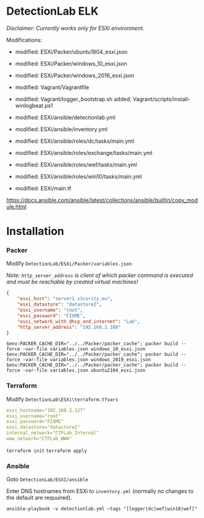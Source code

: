 # DetectionLab ELK

*Disclaimer: Currently works only for ESXi environment.*

Modifications:

* modified:   ESXi/Packer/ubuntu1804_esxi.json
* modified:   ESXi/Packer/windows_10_esxi.json
* modified:   ESXi/Packer/windows_2016_esxi.json
* modified:   Vagrant/Vagrantfile
* modified:   Vagrant/logger_bootstrap.sh
added:      Vagrant/scripts/install-winlogbeat.ps1

* modified:   ESXi/ansible/detectionlab.yml
* modified:   ESXi/ansible/inventory.yml
* modified:   ESXi/ansible/roles/dc/tasks/main.yml
* modified:   ESXi/ansible/roles/exchange/tasks/main.yml
* modified:   ESXi/ansible/roles/wef/tasks/main.yml
* modified:   ESXi/ansible/roles/win10/tasks/main.yml
* modified:   ESXi/main.tf

https://docs.ansible.com/ansible/latest/collections/ansible/builtin/copy_module.html

# Installation


### Packer
Modify `DetectionLab/ESXi/Packer/variables.json`

*Note: `http_server_address` is client of which packer command is executed and must be reachable by created virtual machines!*

```json
{
    "esxi_host": "server1.s3curity.eu",
    "esxi_datastore": "datastore2",
    "esxi_username": "root",
    "esxi_password": "FIXME",
    "esxi_network_with_dhcp_and_internet": "Lab",
    "http_server_address": "192.168.2.100"
}
```

`$env:PACKER_CACHE_DIR="../../Packer/packer_cache"; packer build --force -var-file variables.json windows_10_esxi.json`
`$env:PACKER_CACHE_DIR="../../Packer/packer_cache"; packer build --force -var-file variables.json windows_2019_esxi.json`
`$env:PACKER_CACHE_DIR="../../Packer/packer_cache"; packer build --force -var-file variables.json ubuntu2104_esxi.json`

### Terraform

Modify `DetectionLab\ESXi\terraform.tfvars`

```yml
esxi_hostname="192.168.2.127"
esxi_username="root"
esxi_password="FIXME"
esxi_datastore="datastore2"
internal_network="CTFLab_Internal"
www_network="CTFLab_WWW"
```

`terraform init`
`terraform apply`

### Ansible

Goto `DetectionLab/ESXI/ansible`

Enter DNS hostnames from ESXi to `inventory.yml` (normally no changes to the default are requuired).

`ansible-playbook -v detectionlab.yml –tags "[logger|dc|wef|win10|wef]"`